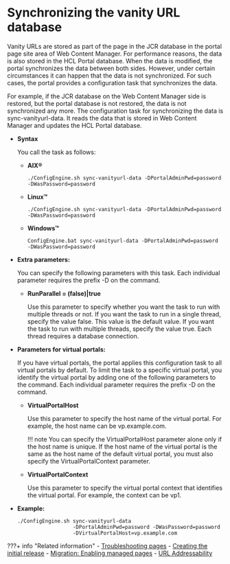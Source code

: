 # Synchronizing the vanity URL database

Vanity URLs are stored as part of the page in the JCR database in the portal page site area of Web Content Manager. For performance reasons, the data is also stored in the HCL Portal database. When the data is modified, the portal synchronizes the data between both sides. However, under certain circumstances it can happen that the data is not synchronized. For such cases, the portal provides a configuration task that synchronizes the data.

For example, if the JCR database on the Web Content Manager side is restored, but the portal database is not restored, the data is not synchronized any more. The configuration task for synchronizing the data is sync-vanityurl-data. It reads the data that is stored in Web Content Manager and updates the HCL Portal database.

-   **Syntax**

    You call the task as follows:

    -   **AIX®**

        `./ConfigEngine.sh sync-vanityurl-data -DPortalAdminPwd=password -DWasPassword=password`

    -   **Linux™**

        `./ConfigEngine.sh sync-vanityurl-data -DPortalAdminPwd=password -DWasPassword=password`

    -   **Windows™**

        `ConfigEngine.bat sync-vanityurl-data -DPortalAdminPwd=password -DWasPassword=password`

-   **Extra parameters:**

    You can specify the following parameters with this task. Each individual parameter requires the prefix -D on the command.

    -   **RunParallel = (false)|true**

        Use this parameter to specify whether you want the task to run with multiple threads or not. If you want the task to run in a single thread, specify the value false. This value is the default value. If you want the task to run with multiple threads, specify the value true. Each thread requires a database connection.

-   **Parameters for virtual portals:**

    If you have virtual portals, the portal applies this configuration task to all virtual portals by default. To limit the task to a specific virtual portal, you identify the virtual portal by adding one of the following parameters to the command. Each individual parameter requires the prefix -D on the command.

    -   **VirtualPortalHost**

        Use this parameter to specify the host name of the virtual portal. For example, the host name can be vp.example.com.

        !!! note
            You can specify the VirtualPortalHost parameter alone only if the host name is unique. If the host name of the virtual portal is the same as the host name of the default virtual portal, you must also specify the VirtualPortalContext parameter.

    -   **VirtualPortalContext**

        Use this parameter to specify the virtual portal context that identifies the virtual portal. For example, the context can be vp1.

-   **Example:**

    ```
    ./ConfigEngine.sh sync-vanityurl-data 
                      -DPortalAdminPwd=password -DWasPassword=password
                      -DVirtualPortalHost=vp.example.com    
    ```



???+ info "Related information"
    - [Troubleshooting pages](../../../../build_sites/create_sites/website_building_blocks/pages/wcm_mngpages_trouble.md)
    - [Creating the initial release](../../../../deploy_dx/manage/staging_to_production/creating_deploying_initial_release/dep_cir.md)
    - [Migration: Enabling managed pages](../../../../deploy_dx/manage/migrate/next_steps/enable_func_migrated_portal/mig_t_enable_mngpages.md)
    - [URL Addressability](../../../../build_sites/create_sites/url_addressing/index.md)


